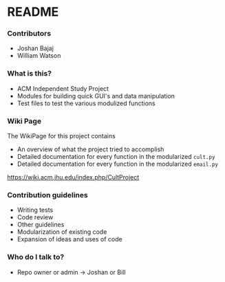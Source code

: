# README #

### Contributors ###
* Joshan Bajaj 
* William Watson 

### What is this? ###

* ACM Independent Study Project
* Modules for building quick GUI's and data manipulation
* Test files to test the various modulized functions

### Wiki Page ###

The WikiPage for this project contains
* An overview of what the project tried to accomplish
* Detailed documentation for every function in the modularized `cult.py`
* Detailed documentation for every function in the modularized `email.py`

https://wiki.acm.jhu.edu/index.php/CultProject


### Contribution guidelines ###

* Writing tests
* Code review
* Other guidelines
* Modularization of existing code
* Expansion of ideas and uses of code

### Who do I talk to? ###

* Repo owner or admin -> Joshan  or Bill 
